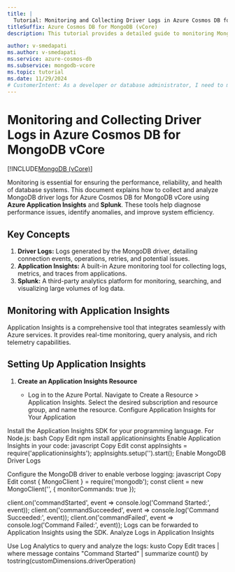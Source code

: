 ```yaml
---
title: |
  Tutorial: Monitoring and Collecting Driver Logs in Azure Cosmos DB for MongoDB vCore
titleSuffix: Azure Cosmos DB for MongoDB (vCore)
description: This tutorial provides a detailed guide to monitoring MongoDB driver logs for Azure Cosmos DB for MongoDB vCore. It covers the integration of Azure Application Insights for real-time telemetry and log analysis, along with steps to configure Splunk as a centralized log management tool. Learn how to enable and analyze MongoDB driver logs, set up alerts, and visualize critical metrics like query performance, retries, and connection issues. The guide also emphasizes best practices for ensuring secure and efficient log management to maintain database performance and reliability.

author: v-smedapati
ms.author: v-smedapati
ms.service: azure-cosmos-db
ms.subservice: mongodb-vcore
ms.topic: tutorial
ms.date: 11/29/2024
# CustomerIntent: As a developer or database administrator, I need to monitor and analyze MongoDB driver logs in Azure Cosmos DB for MongoDB vCore to troubleshoot issues, optimize query performance, and ensure secure and efficient database operations using tools like Application Insights and Splunk.
---
```


# Monitoring and Collecting Driver Logs in Azure Cosmos DB for MongoDB vCore

[!INCLUDE[MongoDB (vCore)](~/reusable-content/ce-skilling/azure/includes/cosmos-db/includes/appliesto-mongodb-vcore.md)]

Monitoring is essential for ensuring the performance, reliability, and health of database systems. This document explains how to collect and analyze MongoDB driver logs for Azure Cosmos DB for MongoDB vCore using **Azure Application Insights** and **Splunk**. These tools help diagnose performance issues, identify anomalies, and improve system efficiency.

## Key Concepts

1. **Driver Logs:** Logs generated by the MongoDB driver, detailing connection events, operations, retries, and potential issues.
1. **Application Insights:** A built-in Azure monitoring tool for collecting logs, metrics, and traces from applications.
1. **Splunk:** A third-party analytics platform for monitoring, searching, and visualizing large volumes of log data.

## Monitoring with Application Insights

Application Insights is a comprehensive tool that integrates seamlessly with Azure services. It provides real-time monitoring, query analysis, and rich telemetry capabilities.

## Setting Up Application Insights
1. **Create an Application Insights Resource**

    - Log in to the Azure Portal.
Navigate to Create a Resource > Application Insights.
Select the desired subscription and resource group, and name the resource.
Configure Application Insights for Your Application

Install the Application Insights SDK for your programming language.
For Node.js:
bash
Copy
Edit
npm install applicationinsights
Enable Application Insights in your code:
javascript
Copy
Edit
const appInsights = require('applicationinsights');
appInsights.setup('<Instrumentation-Key>').start();
Enable MongoDB Driver Logs

Configure the MongoDB driver to enable verbose logging:
javascript
Copy
Edit
const { MongoClient } = require('mongodb');
const client = new MongoClient('<connection-string>', { monitorCommands: true });

client.on('commandStarted', event => console.log('Command Started:', event));
client.on('commandSucceeded', event => console.log('Command Succeeded:', event));
client.on('commandFailed', event => console.log('Command Failed:', event));
Logs can be forwarded to Application Insights using the SDK.
Analyze Logs in Application Insights

Use Log Analytics to query and analyze the logs:
kusto
Copy
Edit
traces
| where message contains "Command Started"
| summarize count() by tostring(customDimensions.driverOperation)
